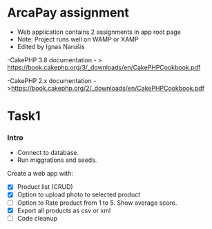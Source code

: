 # ArcaPay assignment


* Web application contains 2 assignments in app root page
* Note: Project runs well on WAMP or XAMP
* Edited by Ignas Narušis

-CakePHP 3.8 documentation - > https://book.cakephp.org/3/_downloads/en/CakePHPCookbook.pdf

-CakePHP 2.x documentation - >https://book.cakephp.org/2/_downloads/en/CakePHPCookbook.pdf


# Task1

### Intro

* Connect to database. 
* Run miggrations and seeds.

Create a web app with:

- [x] Product list (CRUD)
- [x] Option to upload photo to selected product
- [ ] Option to Rate product from 1 to 5. Show average score.
- [x] Export all products as csv or xml
- [ ] Code cleanup

